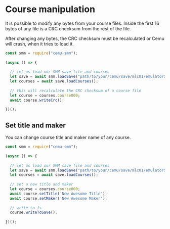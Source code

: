 # Course manipulation

It is possible to modify any bytes from your course files. Inside the first 16 bytes of any file is a CRC checksum from the rest of the file.

After changing any bytes, the CRC checksum must be recalculated or Cemu will crash, when it tries to load it.

```js
const smm = require("cemu-smm");
  
(async () => {
    
  // let us load our SMM save file and courses
  let save = await smm.loadSave("path/to/your/cemu/save/mlc01/emulatorSave/updateID");
  let courses = await save.loadCourses();
  
  // this will recalculate the CRC checksum of a course file
  let course = courses.course000;
  await course.writeCrc();
  
})();
```

## Set title and maker

You can change course title and maker name of any course.

```js
const smm = require("cemu-smm");
  
(async () => {
    
  // let us load our SMM save file and courses
  let save = await smm.loadSave("path/to/your/cemu/save/mlc01/emulatorSave/updateID");
  let courses = await save.loadCourses();
  
  // set a new title and maker
  let course = courses.course000;
  await course.setTitle('New Awesome Title');
  await course.setMaker('New Awesome Maker');
  
  // write to fs
  course.writeToSave();
  
})();